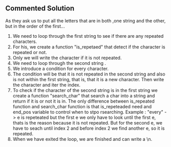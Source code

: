## Commented Solution

As they ask us to put all the letters that are in both ,one string and the other, but in the order of the first...
1. We need to loop through the first string to see if there are any repeated characters.
2. For his, we create a function "is_repetaed" that detect if the character is repeated or not.
3. Only we will write the character if it is not repeated.
4. We need to loop through the second string .
5. We introduce a condition for every character.
6. The condition will be that it is not repeated in the second string and also is not within the first string, that is, that it is a new character.
   Then write the character and iter the index.
7. To check if the character of the second string is in the first string we create a function "search_char" that search a char into a string and return if it is or not it is in.
The only difference between is_repeated function and search_char function is that is_repeteaded need and end_pos variable to control when to stpo rsearching.
Example : "every" -> e is repeteated but the first e we only have to look until the first e, thats is the reason because it is not repeated.
But for the second e, we have to seach until index 2 and before index 2 we find another e, so it is repeated.
8. When we have exited the loop, we are finished and can write a \n.

